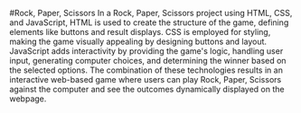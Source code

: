 #Rock, Paper, Scissors
In a Rock, Paper, Scissors project using HTML, CSS, and JavaScript, HTML is used to create the structure of the game, defining elements like buttons and result displays. CSS is employed for styling, making the game visually appealing by designing buttons and layout. JavaScript adds interactivity by providing the game's logic, handling user input, generating computer choices, and determining the winner based on the selected options. The combination of these technologies results in an interactive web-based game where users can play Rock, Paper, Scissors against the computer and see the outcomes dynamically displayed on the webpage.
